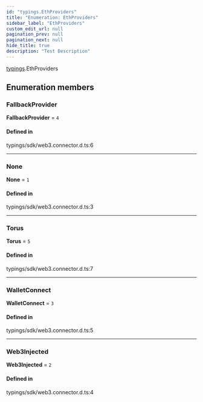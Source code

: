 ```yaml
---
id: "typings.EthProviders"
title: "Enumeration: EthProviders"
sidebar_label: "EthProviders"
custom_edit_url: null
pagination_prev: null
pagination_next: null
hide_title: true
description: "Test Description"
---
```


[typings](../namespaces/typings.md).EthProviders

## Enumeration members

### FallbackProvider

 **FallbackProvider** = `4`

#### Defined in

typings/sdk/web3.connector.d.ts:6

___

### None

 **None** = `1`

#### Defined in

typings/sdk/web3.connector.d.ts:3

___

### Torus

 **Torus** = `5`

#### Defined in

typings/sdk/web3.connector.d.ts:7

___

### WalletConnect

 **WalletConnect** = `3`

#### Defined in

typings/sdk/web3.connector.d.ts:5

___

### Web3Injected

 **Web3Injected** = `2`

#### Defined in

typings/sdk/web3.connector.d.ts:4
